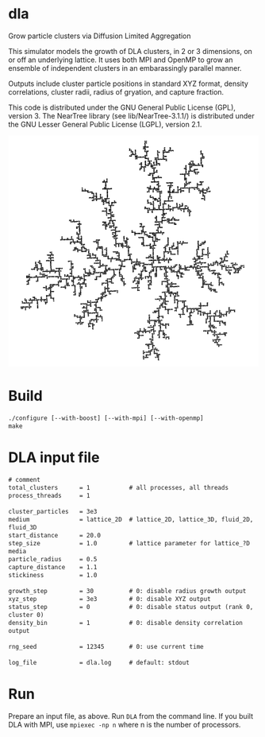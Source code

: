 # dla
Grow particle clusters via Diffusion Limited Aggregation

This simulator models the growth of DLA clusters, in 2 or 3 dimensions, on or
off an underlying lattice.  It uses both MPI and OpenMP to grow an ensemble 
of independent clusters in an embarassingly parallel manner.  

Outputs include cluster particle positions in standard XYZ format, density
correlations, cluster radii, radius of gryation, and capture fraction. 

This code is distributed under the GNU General Public License (GPL), version 3.
The NearTree library (see lib/NearTree-3.1.1/) is distributed under the 
GNU Lesser General Public License (LGPL), version 2.1.

![DLA cluster](cluster.png)

# Build
```
./configure [--with-boost] [--with-mpi] [--with-openmp]
make
```

# DLA input file
```
# comment 
total_clusters      = 1           # all processes, all threads
process_threads     = 1

cluster_particles   = 3e3
medium              = lattice_2D  # lattice_2D, lattice_3D, fluid_2D, fluid_3D
start_distance      = 20.0
step_size           = 1.0         # lattice parameter for lattice_?D media
particle_radius     = 0.5
capture_distance    = 1.1
stickiness          = 1.0

growth_step         = 30          # 0: disable radius growth output
xyz_step            = 3e3         # 0: disable XYZ output
status_step         = 0           # 0: disable status output (rank 0, cluster 0)
density_bin         = 1           # 0: disable density correlation output

rng_seed            = 12345       # 0: use current time

log_file            = dla.log     # default: stdout
```

# Run
Prepare an input file, as above.  Run `DLA` from the command line.  If you 
built DLA with MPI, use `mpiexec -np n` where n is the number of processors.


